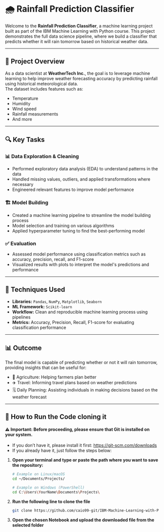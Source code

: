 # 🌧️ Rainfall Prediction Classifier

Welcome to the **Rainfall Prediction Classifier**, a machine learning project built as part of the IBM Machine Learning with Python course. This project demonstrates the full data science pipeline, where we build a classifier that predicts whether it will rain tomorrow based on historical weather data.

---

## 🚀 Project Overview

As a data scientist at **WeatherTech Inc.**, the goal is to leverage machine learning to help improve weather forecasting accuracy by predicting rainfall using historical meteorological data.  
The dataset includes features such as:

- Temperature  
- Humidity  
- Wind speed  
- Rainfall measurements  
- And more

---

## 🔍 Key Tasks

### 📊 Data Exploration & Cleaning
- Performed exploratory data analysis (EDA) to understand patterns in the data
- Handled missing values, outliers, and applied transformations where necessary
- Engineered relevant features to improve model performance

### 🏗️ Model Building
- Created a machine learning pipeline to streamline the model building process
- Model selection and training on various algorithms
- Applied hyperparameter tuning to find the best-performing model

### ✅ Evaluation
- Assessed model performance using classification metrics such as accuracy, precision, recall, and F1-score
- Visualized results with plots to interpret the model's predictions and performance

---

## 🧠 Techniques Used

- **Libraries:** `Pandas`, `NumPy`, `Matplotlib`, `Seaborn`  
- **ML Framework:** `Scikit-learn`  
- **Workflow:** Clean and reproducible machine learning process using pipelines
- **Metrics:** Accuracy, Precision, Recall, F1-score for evaluating classification performance

---

## 📊 Outcome

The final model is capable of predicting whether or not it will rain tomorrow, providing insights that can be useful for:

- 🌾 Agriculture: Helping farmers plan better
- ✈️ Travel: Informing travel plans based on weather predictions
- 🗓️ Daily Planning: Assisting individuals in making decisions based on the weather forecast

---

## 🚀 How to Run the Code cloning it
#### ⚠ Important: Before proceeding, please ensure that Git is installed on your system.
- If you don’t have it, please install it first: https://git-scm.com/downloads  
- If you already have it, just follow the steps below:
  
1. **Open your terminal and type or paste the path where you want to save the repository:**
    ```bash
   # Example on Linux/macOS
   cd ~/Documents/Projects/

   # Example on Windows (PowerShell)
   cd C:\Users\YourName\Documents\Projects\
   
2. **Run the following line to clone the file**
   ```bash
   git clone https://github.com/caio99-git/IBM-Machine-Learning-with-Python.git

3. **Open the chosen Notebook and upload the downloaded file from the selected folder**
